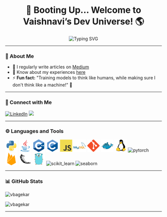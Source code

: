<h1 align="center">🧠 Booting Up... Welcome to Vaishnavi’s Dev Universe! 🌎</h1>
<p align="center">
  <img src="https://readme-typing-svg.herokuapp.com?font=Fira+Code&pause=1000&color=F75C7E&width=435&lines=Exploring+the+AI+frontier...;Building+intelligent+systems...;One+model+at+a+time!" alt="Typing SVG" />
</p>

---

### 🌟 About Me
- 📝 I regularly write articles on [Medium](https://medium.com/@bagekarvaishnavi45)
- 📄 Know about my experiences [here](https://drive.google.com/drive/folders/1dQuhji6zKE5XifgDd8IyVOxunGSZTcCl?usp=sharing)
- ⚡ **Fun fact:** "Training models to think like humans, while making sure I don't think like a machine!" 🤯

---

### 🔗 Connect with Me
<p align="left">
<a href="https://www.linkedin.com/in/vaishnavi-bagekar-9a7690309/" target="_blank">
<img src="https://img.shields.io/badge/LinkedIn-Connect-blue?style=flat&logo=linkedin" alt="LinkedIn" /></a>
<a href="mailto:bagekarvaishnavi45@gmail.com"><img src="https://img.shields.io/badge/Email-Contact%20Me-red?style=flat&logo=gmail"></a>

---

### ⚙️ Languages and Tools
<p align="left">
<img src="https://raw.githubusercontent.com/devicons/devicon/master/icons/python/python-original.svg" alt="python" width="40" height="40"/> 
<img src="https://raw.githubusercontent.com/devicons/devicon/master/icons/java/java-original.svg" alt="java" width="40" height="40"/> 
<img src="https://raw.githubusercontent.com/devicons/devicon/master/icons/cplusplus/cplusplus-original.svg" alt="cplusplus" width="40" height="40"/>
<img src="https://raw.githubusercontent.com/devicons/devicon/master/icons/c/c-original.svg" alt="c" width="40" height="40"/>
<img src="https://raw.githubusercontent.com/devicons/devicon/master/icons/javascript/javascript-original.svg" alt="javascript" width="40" height="40"/>
<img src="https://raw.githubusercontent.com/devicons/devicon/master/icons/mysql/mysql-original-wordmark.svg" alt="mysql" width="40" height="40"/>
<img src="https://raw.githubusercontent.com/devicons/devicon/master/icons/git/git-original.svg" alt="git" width="40" height="40"/>
<img src="https://raw.githubusercontent.com/devicons/devicon/master/icons/docker/docker-original.svg" alt="docker" width="40" height="40"/>
<img src="https://raw.githubusercontent.com/devicons/devicon/master/icons/linux/linux-original.svg" alt="linux" width="40" height="40"/>
<img src="https://www.vectorlogo.zone/logos/pytorch/pytorch-icon.svg" alt="pytorch" width="40" height="40"/>
<img src="https://raw.githubusercontent.com/devicons/devicon/master/icons/firebase/firebase-plain.svg" alt="firebase" width="40" height="40"/>
<img src="https://raw.githubusercontent.com/devicons/devicon/master/icons/flask/flask-original.svg" alt="flask" width="40" height="40"/>
<img src="https://raw.githubusercontent.com/devicons/devicon/master/icons/go/go-original.svg" alt="go" width="40" height="40"/>
<img src="https://upload.wikimedia.org/wikipedia/commons/0/05/Scikit_learn_logo_small.svg" alt="scikit_learn" width="40" height="40"/>
<img src="https://seaborn.pydata.org/_images/logo-mark-lightbg.svg" alt="seaborn" width="40" height="40"/>
</p>

---

### 📊 GitHub Stats
<p><img align="center" src="https://github-readme-stats.vercel.app/api?username=vbagekar&show_icons=true&locale=en&theme=radical" alt="vbagekar" /></p>
<p><img align="center" src="https://github-readme-streak-stats.herokuapp.com/?user=vbagekar&theme=radical" alt="vbagekar" /></p>

---
